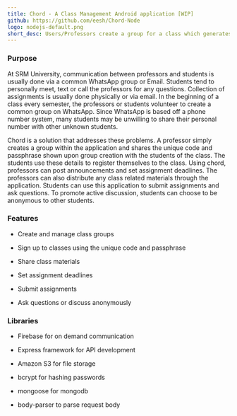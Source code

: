 ```yaml
---
title: Chord - A Class Management Android application [WIP]
github: https://github.com/eesh/Chord-Node
logo: nodejs-default.png
short_desc: Users/Professors create a group for a class which generates a unique code. Students of the class can use this unique code to access the class group in the application. Class group can be used for communication, assignments, and material distribution.
---
```


### Purpose

At SRM University, communication between professors and students is usually done via a common WhatsApp group or Email. Students tend to personally meet, text or call the professors for any questions. Collection of assignments is usually done physically or via email. In the beginning of a class every semester, the professors or students volunteer to create a common group on WhatsApp. Since WhatsApp is based off a phone number system, many students may be unwilling to share their personal number with other unknown students.

Chord is a solution that addresses these problems. A professor simply creates a group within the application and shares the unique code and passphrase shown upon group creation with the students of the class. The students use these details to register themselves to the class. Using chord, professors can post announcements and set assignment deadlines. The professors can also distribute any class related materials through the application. Students can use this application to submit assignments and ask questions. To promote active discussion, students can choose to be anonymous to other students.

### Features

* Create and manage class groups

* Sign up to classes using the unique code and passphrase

* Share class materials

* Set assignment deadlines

* Submit assignments

* Ask questions or discuss anonymously

### Libraries

* Firebase for on demand communication

* Express framework for API development

* Amazon S3 for file storage

* bcrypt for hashing passwords

* mongoose for mongodb

* body-parser to parse request body
